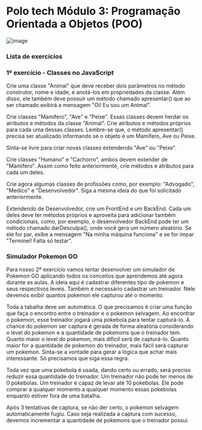 # Polo tech Módulo 3: Programação Orientada a Objetos (POO)


![image](https://user-images.githubusercontent.com/94020264/213823919-5d47bbd1-f81a-4a4e-aba1-ef8d42061767.png)

### Lista de exercícios 

### 1º exercício - Classes no JavaScript

Crie uma classe "Animal" que deve receber dois parâmetros no método construtor, nome e idade, e anotá-los em propriedades da classe. Além disso, ele também deve possuir um método chamado apresentar() que ao ser chamado exibirá a mensagem "Oi! Eu sou um Animal".

Crie classes "Mamifero", "Ave" e "Peixe". Essas classes devem herdar os atributos e métodos da classe "Animal". Crie atributos e métodos próprios para cada uma dessas classes. Lembre-se que, o método apresentar() precisa ser atualizado informando se o objeto é um Mamifero, Ave ou Peixe.

Sinta-se livre para criar novas classes extendendo "Ave" ou "Peixe".

Crie classes "Humano" e "Cachorro", ambos devem extender de "Mamifero". Assim como feito anteriormente, crie métodos e atributos para cada um deles.

Crie agora algumas classes de profissões como, por exemplo: "Advogado", "Medico" e "Desenvolvedor". Siga a mesma ideia do que foi solicitado anteriormente.

Extendendo de Desenvolvedor, crie um FrontEnd e um BackEnd. Cada um deles deve ter métodos próprios e aproveita para adicionar também condicionais, como, por exemplo, o desenvolvedor BackEnd pode ter um método chamado darDesculpa(), onde você gera um número aleatório. Se ele for par, exibe a mensagem "Na minha máquina funciona" e se for impar "Terminei! Falta só testar".

### Simulador Pokemon GO

Para nosso 2º exercício vamos tentar desenvolver um simulador de Pokemon GO aplicando todos os conceitos que aprendemos até agora durante as aulas. A ideia aqui é cadastrar diferentes tipo de pokemon e seus respectivos leveis. Também é necessário cadastrar um treinador. Nele devemos exibir quantos pokemon ele capturou até o momento.

Toda a tabalha deve ser automática. O que precisamos é criar uma função que faça o encontro entre o treinador e o pokemon selvagem. Ao encontrar o pokemon, esse treinador jogará uma pokebola para tentar capturá-lo. A chance do pokemon ser captura é gerada de forma aleatória considerando o level do pokemon e a quantidade de pokemons que o treinador tem. Quanto maior o level do pokemon, mais dificil será de capturá-lo. Quanto maior for a quantidade de pokemon do treinador, mais fácil será capturar um pokemon. Sinta-se a vontade para gerar a lógica que achar mais interessante. Só precisamos que siga essa regra.

Toda vez que uma pokebola é usada, dando certo ou errado, será preciso reduzir essa quantidade do treinador. Um treinador não pode ter menos de 0 pokebolas. Um treinador é capaz de levar até 10 pokebolas. Ele pode comprar a qualquer momento a qualquer momento essas pokebolas enquanto estiver fora de uma batalha.

Após 3 tentativas de captura, se não der certo, o pokemon selvagem automaticamente fugiu. Caso seja realizada a captura com sucesso, devemos incrementar a quantidade de pokemons que o treinador possui.


